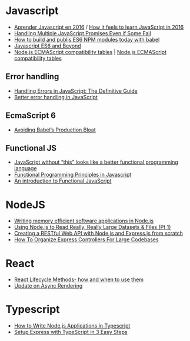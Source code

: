 # Javascript

- [Aprender Javascript en 2016](http://www.etnassoft.com/2017/01/03/aprender-javascript-en-2016/) / [How it feels to learn JavaScript in 2016](https://hackernoon.com/how-it-feels-to-learn-javascript-in-2016-d3a717dd577f)
- [Handling Multiple JavaScript Promises Even if Some Fail](http://adampaxton.com/handling-multiple-javascript-promises-even-if-some-fail/)
- [How to build and publis ES6 NPM modules today with babel](https://github.com/bookercodes/articles/blob/master/how-to-build-and-publish-es6-npm-modules-today-with-babel.md)
- [Javascript ES6 and Beyond](https://github.com/getify/You-Dont-Know-JS/tree/master/es6%20%26%20beyond)
- [Node.js ECMAScript compatibility tables](https://node.green/) | [Node.js ECMAScript compatibility tables](https://github.com/williamkapke/node-compat-table)

## Error handling
- [Handling Errors in JavaScript: The Definitive Guide](https://levelup.gitconnected.com/the-definite-guide-to-handling-errors-gracefully-in-javascript-58424d9c60e6)
- [Better error handling in JavaScript
](https://medium.com/@iaincollins/error-handling-in-javascript-a6172ccdf9af)

## EcmaScript 6
* [Avoiding Babel’s Production Bloat](https://medium.com/@WebReflection/avoiding-babels-production-bloat-d53eea2e1cbf)

## Functional JS

- [JavaScript without “this” looks like a better functional programming language](https://medium.com/@cristiansalcescu/removing-javascripts-this-keyword-makes-it-a-better-language-here-s-why-db28060cc086)
- [Functional Programming Principles in Javascript](https://medium.com/free-code-camp/functional-programming-principles-in-javascript-1b8fc6c3563f)
- [An introduction to Functional JavaScript](https://medium.com/@cristiansalcescu/an-introduction-to-functional-javascript-e8dab63bb51d)

# NodeJS

- [Writing memory efficient software applications in Node.js](https://medium.com/dev-bits/writing-memory-efficient-software-applications-in-node-js-5575f646b67f)
- [Using Node.js to Read Really, Really Large Datasets & Files (Pt 1)](https://itnext.io/using-node-js-to-read-really-really-large-files-pt-1-d2057fe76b33)
- [Creating a RESTful Web API with Node.js and Express.js from scratch](https://medium.com/@metehansenol/creating-a-restful-web-api-with-node-js-and-express-js-from-scratch-9ba6e21d58b9)
- [How To Organize Express Controllers For Large Codebases](https://medium.com/free-code-camp/how-to-organize-express-controllers-for-large-codebases-2d8284bbf817)

# React

- [React Lifecycle Methods- how and when to use them](https://engineering.musefind.com/react-lifecycle-methods-how-and-when-to-use-them-2111a1b692b1)
- [Update on Async Rendering](https://reactjs.org/blog/2018/03/27/update-on-async-rendering.html)

# Typescript

- [How to Write Node.js Applications in Typescript](https://medium.com/@freek_mencke/how-to-write-node-js-applications-in-typescript-a54af696f66)
- [Setup Express with TypeScript in 3 Easy Steps](https://levelup.gitconnected.com/setup-express-with-typescript-in-3-easy-steps-484772062e01?source=email-35a253431393-1557832284301-digest.reader------2-59------------------6fe51025_a310_40b7_b51a_7436372307b8-1)
